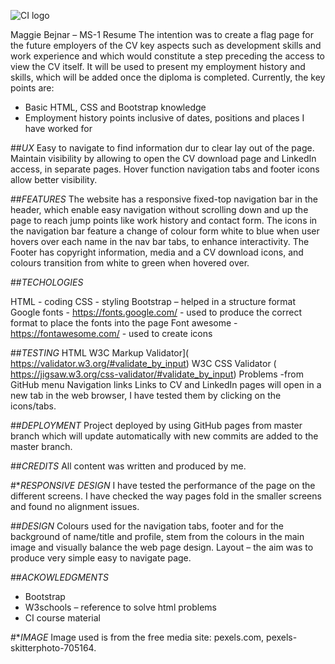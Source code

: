 ![CI logo](https://codeinstitute.s3.amazonaws.com/fullstack/ci_logo_small.png)


Maggie Bejnar – MS-1 Resume
The intention was to create a flag page for the future employers of the CV key aspects such as development skills and work experience and which would constitute a step preceding the access to view the CV itself. It will be used to present my employment history and skills, which will be added once the diploma is completed. 
Currently, the key points are:
-	Basic HTML, CSS and Bootstrap knowledge
-	Employment history points inclusive of dates, positions and places I have worked for



##*UX*
Easy to navigate to find information dur to clear lay out of the page.
Maintain visibility by allowing to open the CV download page and LinkedIn access, in separate pages. 
Hover function navigation tabs and footer icons allow better visibility. 


##*FEATURES*
The website has a responsive fixed-top navigation bar in the header, which enable easy navigation without scrolling down and up the page to reach jump points like work history and contact form. 
The icons in the navigation bar feature a change of colour form white to blue when user hovers over each name in the nav bar tabs, to enhance interactivity.
The Footer has copyright information, media and a CV download icons, and colours transition from white to green when hovered over.  


##*TECHOLOGIES*

HTML - coding
CSS - styling
Bootstrap – helped in a structure format
Google fonts - https://fonts.google.com/ - used to produce the correct format to place the fonts into the page
Font awesome - https://fontawesome.com/ - used to create icons


##*TESTING*
HTML W3C Markup Validator]( https://validator.w3.org/#validate_by_input)
W3C CSS Validator ( https://jigsaw.w3.org/css-validator/#validate_by_input)
Problems -from GitHub menu
Navigation links 
    Links to CV and LinkedIn pages will open in a new tab in the web browser, I have tested them by clicking on the icons/tabs.


##*DEPLOYMENT*
Project deployed by using GitHub pages from master branch which will update automatically with new commits are added to the master branch. 


##*CREDITS*
All content was written and produced by me.


#**RESPONSIVE DESIGN*
I have tested the performance of the page on the different screens. I have checked the way pages fold in the smaller screens and found no alignment issues.


##*DESIGN*
Colours used for the navigation tabs, footer and for the background of name/title and profile, stem from the colours in the main image and visually balance the web page design. 
Layout – the aim was to produce very simple easy to navigate page. 


##*ACKOWLEDGMENTS*
-	Bootstrap
-	W3schools – reference to solve html problems
-	CI course material


#**IMAGE*
Image used is from the free media site: pexels.com, pexels-skitterphoto-705164.
